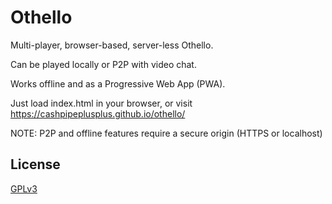 # Othello

Multi-player, browser-based, server-less Othello.

Can be played locally or P2P with video chat.

Works offline and as a Progressive Web App (PWA).

Just load index.html in your browser,
or visit https://cashpipeplusplus.github.io/othello/

NOTE: P2P and offline features require a secure origin (HTTPS or localhost)

## License

[GPLv3](https://www.gnu.org/licenses/gpl-3.0.en.html)
